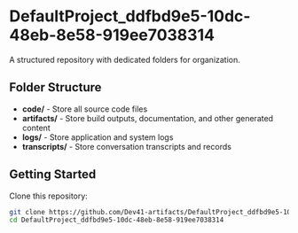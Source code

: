 # DefaultProject_ddfbd9e5-10dc-48eb-8e58-919ee7038314
A structured repository with dedicated folders for organization.

## Folder Structure

- **code/** - Store all source code files
- **artifacts/** - Store build outputs, documentation, and other generated content
- **logs/** - Store application and system logs
- **transcripts/** - Store conversation transcripts and records

## Getting Started

Clone this repository:
```bash
git clone https://github.com/Dev41-artifacts/DefaultProject_ddfbd9e5-10dc-48eb-8e58-919ee7038314
cd DefaultProject_ddfbd9e5-10dc-48eb-8e58-919ee7038314
```
